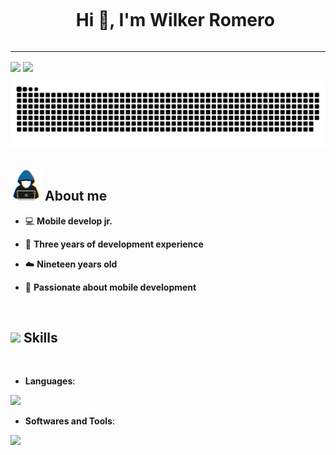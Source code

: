 <div id="user-content-toc">
  <ul align="center">
    <summary><h1 style="display: inline-block">Hi 👋, I'm Wilker Romero</h1></summary>
  </ul>
</div>

---
<p align="left">
  <a href="https://www.linkedin.com/in/wilker-romero-bb269522b/" target="blank" ><img align="center" src="https://img.shields.io/badge/LinkedIn-0077B5?style=for-the-badge&logo=linkedin&logoColor=white"/></a>
  <a href="mailto:danielwilker26@gmail.com" target="blank" ><img align="center" src="https://img.shields.io/badge/Gmail-D14836?style=for-the-badge&logo=gmail&logoColor=white" /></a>
</p>


<div align="center">
  <a href="https://1999azzar.github.io/1999AZZAR/">
    <img src="https://github.com/1999AZZAR/1999AZZAR/blob/readme/resources/img/grid-snake.svg" alt="snake">
  </a>
</div>

## <picture><img src = "https://github.com/0xAbdulKhalid/0xAbdulKhalid/raw/main/assets/mdImages/about_me.gif" width = 50px></picture> **About me**

<!--Intro start-->
- 💻 **Mobile develop jr.**

- 🌱 **Three years of development experience**

- ☁️ **Nineteen years old**

- 📱 **Passionate about mobile development**

<!--Intro end-->

<br>

## <img src="https://media2.giphy.com/media/QssGEmpkyEOhBCb7e1/giphy.gif?cid=ecf05e47a0n3gi1bfqntqmob8g9aid1oyj2wr3ds3mg700bl&rid=giphy.gif" width ="25"><b> **Skills**</b>

<br>

<p align="center">

- **Languages**:
    
<p align="left">
  <a href="https://skillicons.dev">
    <img src="https://skillicons.dev/icons?i=java,kotlin,line=3" />
  </a>
</p>


- **Softwares and Tools**:

<p align="left">
  <a href="https://skillicons.dev">
    <img src="https://skillicons.dev/icons?i=firebase,github,git,androidstudio,postman,sqlite,line=3" />
  </a>
</p>

</p>
